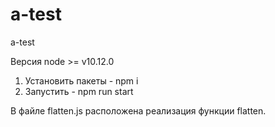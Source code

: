 # a-test
a-test

Версия node >= v10.12.0

1) Установить пакеты - npm i
2) Запустить - npm run start


В файле flatten.js расположена реализация функции flatten.